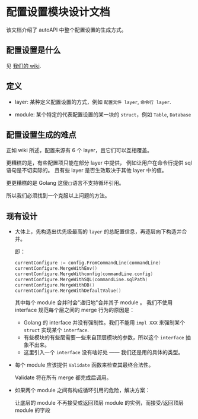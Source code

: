 # 配置设置模块设计文档

该文档介绍了 autoAPI 中整个配置设置的生成方式。

## 配置设置是什么

见 [我们的 wiki](https://github.com/SHUReeducation/autoAPI/wiki/%E9%85%8D%E7%BD%AE).

## 定义

- layer: 某种定义配置设置的方式，例如 `配置文件 layer`, `命令行 layer`.

- module: 某个特定的代表配置设置的某一块的 `struct`，例如 `Table`, `Database`

## 配置设置生成的难点

正如 wiki 所述，配置来源有 6 个 layer，且它们可以互相覆盖。

更糟糕的是，有些配置项只能在部分 layer 中提供，
例如让用户在命令行提供 sql 语句是不切实际的。
且有些 layer 是否生效取决于其他 layer 中的值。

更更糟糕的是 Golang 这傻◻语言不支持循环引用。

所以我们必须找到一个克服以上问题的方法。

## 现有设计

- 大体上，先构造出优先级最高的 `layer` 的总配置信息，再逐层向下构造并合并。
    
  即：
  ```go
  currentConfigure := config.FromCommandLine(commandLine)
  currentConfigure.MergeWithEnv()
  currentConfigure.MergeWithconfig(commandLine.config)
  currentConfigure.MergeWithSQL(commandLine.sqlPath)
  currentConfigure.MergeWithDB()
  currentConfigure.MergeWithDefaultValue()
  ```
  
  其中每个 module 合并时会"递归地"合并其子 module 。
  我们不使用 interface 规范每个层之间的 merge 行为的原因是：
    - Golang 的 interface 并没有强制性。我们不能用 `impl XXX` 来强制某个 `struct` 实现某个 `interface`.
    - 有些模块的有些层需要一些来自顶层模块的参数，所以这个 `interface` 抽象不出来。
    - 这里引入一个 `interface` 没有啥好处 —— 我们还是用的具体的类型。

- 每个 module 应该提供 `Validate` 函数来检查其最终合法性。
  
  Validate 将在所有 merge 都完成后调用。
  
- 如果两个 module 之间有构成循环引用的危险，解决方案：

  让底层的 module 不再接受或返回顶层 module 的实例，而接受/返回顶层 module 的字段

